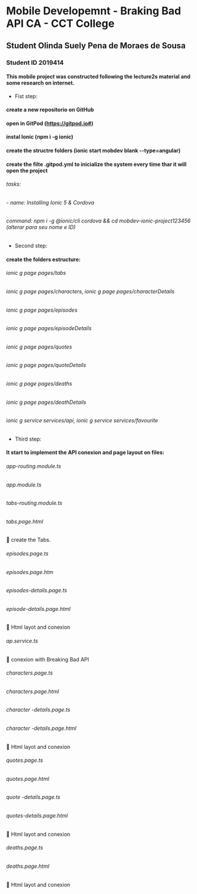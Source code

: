# Mobile Developemnt - Braking Bad API CA - CCT College

## Student Olinda Suely Pena de Moraes de Sousa
### Student ID 2019414

#### This mobile project was constructed following the lecture2s material and some research on internet.

*  Fist step: 

#### create a new repositorio on GitHub
#### open in GitPod (https://gitpod.io#)
#### instal Ionic (npm i -g ionic)
#### create the structre folders (ionic start mobdev blank --type=angular)
#### create the filte .gitpod.yml to inicialize the system every time thar it will open the project 
######    tasks:
######      - name: Installing Ionic 5 & Cordova
######        command: npm i -g @ionic/cli cordova && cd mobdev-ionic-project123456 (alterar para seu nome e ID) 


*  Second step:  

#### create the folders estructure:
###### ionic g page pages/tabs
###### ionic g page pages/characters, ionic g page pages/characterDetails
###### ionic g page pages/episodes
###### ionic g page pages/episodeDetails
###### ionic g page pages/quotes
###### ionic g page pages/quoteDetails
###### ionic g page pages/deaths
###### ionic g page pages/deathDetails
###### ionic g service services/api, ionic g service services/favourite

*  Third step:

#### It start to implement the API conexion and page layout on files:
###### app-routing.module.ts
###### app.module.ts
###### tabs-routing.module.ts
###### tabs.page.html
	create the Tabs.
###### episodes.page.ts
###### episodes.page.htm
###### episodes-details.page.ts
###### episode-details.page.html
	Html layot and conexion
###### ap.service.ts
	conexion with Breaking Bad API
###### characters.page.ts
###### characters.page.html
###### character -details.page.ts
###### character -details.page.html
	Html layot and conexion
###### quotes.page.ts
###### quotes.page.html
###### quote -details.page.ts
###### quotes-details.page.html
	Html layot and conexion
###### deaths.page.ts
###### deaths.page.html
	Html layot and conexion


